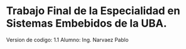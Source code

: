 # Trabajo Final de la Especialidad en Sistemas Embebidos de la UBA. 
Version de codigo: 1.1
Alumno: Ing. Narvaez Pablo
